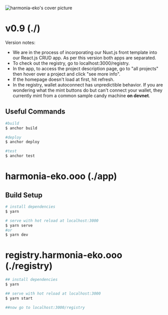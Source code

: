 ![harmonia-eko's cover picture](https://harmonia-eko.ghost.io/content/images/size/w1000/2021/10/E3HD.png)

# v0.9 (./)

Version notes:

- We are in the process of incorporating our Nuxt.js front template into our React.js CRUD app. As per this version both apps are separated.
- To check out the registry, go to localhost:3000/registry.
- In the app, to access the project description page, go to "all projects" then hover over a project and click "see more info".
- If the homepage doesn't load at first, hit refresh.
- In the registry, wallet autoconnect has unpredictible behavior. If you are wondering what the mint buttons do but can't connect your wallet, they currently mint from a common sample candy machine **on devnet**.

## Useful Commands

```bash
#build
$ anchor build

#deploy
$ anchor deploy

#test
$ anchor test
```

# harmonia-eko.ooo (./app)

## Build Setup

```bash
# install dependencies
$ yarn

# serve with hot reload at localhost:3000
$ yarn serve
#or
$ yarn dev
```

# registry.harmonia-eko.ooo (./registry)

```bash
## install dependencies
$ yarn

## serve with hot reload at localhost:3000
$ yarn start

##now go to localhost:3000/registry
```
